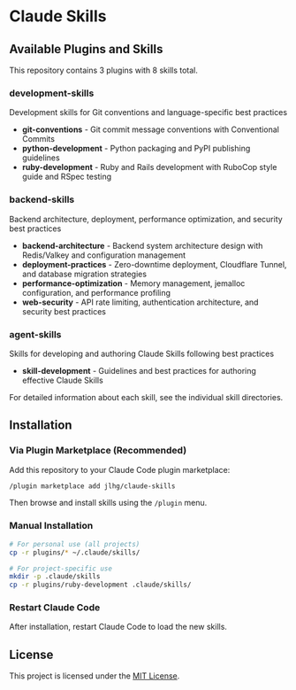 # Claude Skills

## Available Plugins and Skills

This repository contains 3 plugins with 8 skills total.

### development-skills

Development skills for Git conventions and language-specific best practices

- **git-conventions** - Git commit message conventions with Conventional Commits
- **python-development** - Python packaging and PyPI publishing guidelines
- **ruby-development** - Ruby and Rails development with RuboCop style guide and RSpec testing

### backend-skills

Backend architecture, deployment, performance optimization, and security best practices

- **backend-architecture** - Backend system architecture design with Redis/Valkey and configuration management
- **deployment-practices** - Zero-downtime deployment, Cloudflare Tunnel, and database migration strategies
- **performance-optimization** - Memory management, jemalloc configuration, and performance profiling
- **web-security** - API rate limiting, authentication architecture, and security best practices

### agent-skills

Skills for developing and authoring Claude Skills following best practices

- **skill-development** - Guidelines and best practices for authoring effective Claude Skills

For detailed information about each skill, see the individual skill directories.

## Installation

### Via Plugin Marketplace (Recommended)

Add this repository to your Claude Code plugin marketplace:

```bash
/plugin marketplace add jlhg/claude-skills
```

Then browse and install skills using the `/plugin` menu.

### Manual Installation

```bash
# For personal use (all projects)
cp -r plugins/* ~/.claude/skills/

# For project-specific use
mkdir -p .claude/skills
cp -r plugins/ruby-development .claude/skills/
```

### Restart Claude Code

After installation, restart Claude Code to load the new skills.

## License

This project is licensed under the [MIT License](LICENSE).
